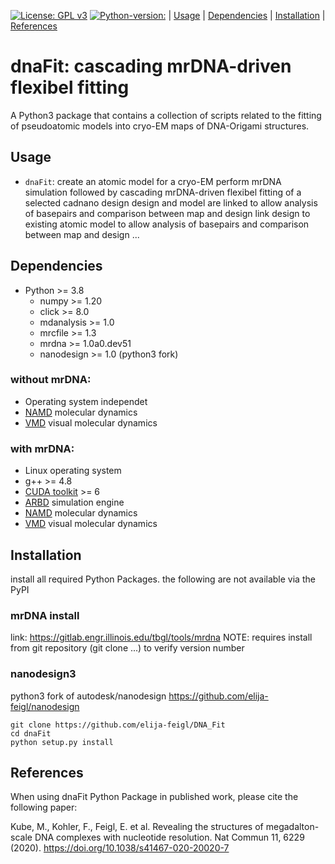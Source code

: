 [![License: GPL v3](https://img.shields.io/badge/License-GPL%20v3-blue.svg)](https://www.gnu.org/licenses/gpl-3.0) [![Python-version:](https://img.shields.io/badge/python-v3.8-green)]() | [Usage](#usage) | [Dependencies](#dependencies) | [Installation](#installation) | [References](#references)

# dnaFit: cascading mrDNA-driven flexibel fitting

A Python3 package that contains a collection of scripts related to the fitting of pseudoatomic models into cryo-EM maps of DNA-Origami structures.


## Usage
 * `dnaFit`: create an atomic model for a cryo-EM perform mrDNA simulation followed by cascading mrDNA-driven flexibel fitting of a selected cadnano design
    design and model are linked to allow analysis of basepairs and comparison between map and design
 link design to existing atomic model to allow analysis of basepairs and comparison between map and design
...


## Dependencies

* Python >= 3.8
  * numpy >= 1.20
  * click >= 8.0
  * mdanalysis >= 1.0
  * mrcfile >= 1.3
  * mrdna >= 1.0a0.dev51
  * nanodesign >= 1.0 (python3 fork)

### without mrDNA:

* Operating system independet
* [NAMD](https://www.ks.uiuc.edu/Research/namd/) molecular dynamics
* [VMD](https://www.ks.uiuc.edu/Research/vmd/) visual molecular dynamics
### with mrDNA:

* Linux operating system
* g++ >= 4.8
* [CUDA toolkit](https://developer.nvidia.com/cuda-toolkit) >= 6
* [ARBD](http://bionano.physics.illinois.edu/arbd) simulation engine
* [NAMD](https://www.ks.uiuc.edu/Research/namd/) molecular dynamics
* [VMD](https://www.ks.uiuc.edu/Research/vmd/) visual molecular dynamics
## Installation

install all required Python Packages. the following are not available via the PyPI
### mrDNA install
link: https://gitlab.engr.illinois.edu/tbgl/tools/mrdna
NOTE: requires install from git repository (git clone ...) to verify version number

### nanodesign3
python3 fork of autodesk/nanodesign
https://github.com/elija-feigl/nanodesign


    git clone https://github.com/elija-feigl/DNA_Fit
    cd dnaFit
    python setup.py install


## References

When using dnaFit Python Package in published work, please cite the following paper:

Kube, M., Kohler, F., Feigl, E. et al. Revealing the structures of megadalton-scale DNA complexes with nucleotide resolution. Nat Commun 11, 6229 (2020). https://doi.org/10.1038/s41467-020-20020-7
